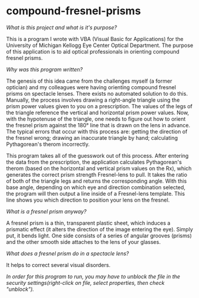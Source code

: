 # compound-fresnel-prisms
_What is this project and what is it's purpose?_

This is a program I wrote with VBA (Visual Basic for Applications) for the University of Michigan Kellogg Eye Center Optical Department. The purpose of this application is to aid optical professionals in orienting compound fresnel prisms. 

_Why was this program written?_

The genesis of this idea came from the challenges myself (a former optician) and my colleagues were having orienting compound fresnel prisms on spectacle lenses. There exists no automated solution to do this. Manually, the process involves drawing a right-angle triangle using the prism power values given to you on a prescription. The values of the legs of the triangle reference the vertical and horizontal prism power values. Now, with the hypotenuse of the triangle, one needs to figure out how to orient the fresnel prism against the 180° line that is drawn on the lens in advance. The typical errors that occur with this process are: getting the direction of the fresnel wrong; drawing an inaccurate triangle by hand; calculating Pythagorean's therom incorrectly.

This program takes all of the guesswork out of this process. After entering the data from the prescription, the application calculates Pythagorean's therom (based on the horizontal and vertical prism values on the Rx), which generates the correct prism strength Fresnel-lens to pull. It takes the ratio of both of the triangle legs and returns the corresponding angle. With this base angle, depending on which eye and direction combination selected, the program will then output a line inside of a Fresnel-lens template. This line shows you which direction to position your lens on the fresnel.

_What is a fresnel prism anyway?_

A fresnel prism is a thin, transparent plastic sheet, which induces a prismatic effect (it alters the direction of the image entering the eye). Simply put, it bends light. One side consists of a series of angular grooves (prisms) and the other smooth side attaches to the lens of your glasses.

_What does a fresnel prism do in a spectacle lens?_

It helps to correct several visual disorders.

*In order for this program to run, you may have to unblock the file in the security settings(right-click on file, select properties, then check "unblock").*

